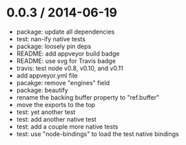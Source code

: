
0.0.3 / 2014-06-19
==================

  * package: update all dependencies
  * test: nan-ify native tests
  * package: loosely pin deps
  * README: add appveyor build badge
  * README: use svg for Travis badge
  * travis: test node v0.8, v0.10, and v0.11
  * add appveyor.yml file
  * pacakge: remove "engines" field
  * package: beautify
  * rename the backing buffer property to "ref.buffer"
  * move the exports to the top
  * test: yet another test
  * test: add another native test
  * test: add a couple more native tests
  * test: use "node-bindings" to load the test native bindings
